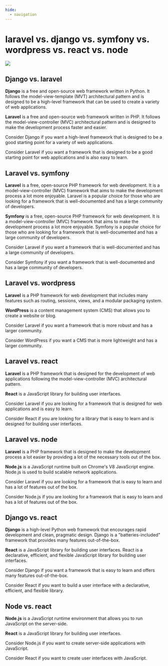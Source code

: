 ```yaml
---
hide:
  - navigation
---
```


# laravel vs. django vs. symfony vs. wordpress vs. react vs. node

![](../assets/laravel-vs-django-vs-symfony/laravel-vs-django-vs-symfony-vs-wordpress-vs-react-vs-node.png)
## Django vs. laravel

**Django** is a free and open-source web framework written in Python. It follows the model-view-template (MVT) architectural pattern and is designed to be a high-level framework that can be used to create a variety of web applications.

**Laravel** is a free and open-source web framework written in PHP. It follows the model-view-controller (MVC) architectural pattern and is designed to make the development process faster and easier.

Consider Django if you want a high-level framework that is designed to be a good starting point for a variety of web applications.

Consider Laravel if you want a framework that is designed to be a good starting point for web applications and is also easy to learn.


## Laravel vs. symfony


**Laravel** is a free, open-source PHP framework for web development. It is a model-view-controller (MVC) framework that aims to make the development process a lot more enjoyable. Laravel is a popular choice for those who are looking for a framework that is well-documented and has a large community of developers.

**Symfony** is a free, open-source PHP framework for web development. It is a model-view-controller (MVC) framework that aims to make the development process a lot more enjoyable. Symfony is a popular choice for those who are looking for a framework that is well-documented and has a large community of developers.

Consider Laravel if you want a framework that is well-documented and has a large community of developers.

Consider Symfony if you want a framework that is well-documented and has a large community of developers.


## Laravel vs. wordpress

**Laravel** is a PHP framework for web development that includes many features such as routing, sessions, views, and a modular packaging system.

**WordPress** is a content management system (CMS) that allows you to create a website or blog.

Consider Laravel if you want a framework that is more robust and has a larger community.

Consider WordPress if you want a CMS that is more lightweight and has a larger community.


## Laravel vs. react


**Laravel** is a PHP framework that is designed for the development of web applications following the model-view-controller (MVC) architectural pattern. 

**React** is a JavaScript library for building user interfaces.

Consider Laravel if you are looking for a framework that is designed for web applications and is easy to learn.

Consider React if you are looking for a library that is easy to learn and is designed for building user interfaces.


## Laravel vs. node


**Laravel** is a PHP framework that is designed to make the development process a lot easier by providing a lot of the necessary tools out of the box. 

**Node.js** is a JavaScript runtime built on Chrome's V8 JavaScript engine. Node.js is used to build scalable network applications.

Consider Laravel if you are looking for a framework that is easy to learn and has a lot of features out of the box.

Consider Node.js if you are looking for a framework that is easy to learn and has a lot of features out of the box.


## Django vs. react


**Django** is a high-level Python web framework that encourages rapid development and clean, pragmatic design. Django is a "batteries-included" framework that provides many features out-of-the-box.

**React** is a JavaScript library for building user interfaces. React is a declarative, efficient, and flexible JavaScript library for building user interfaces.

Consider Django if you want a framework that is easy to learn and offers many features out-of-the-box.

Consider React if you want to build a user interface with a declarative, efficient, and flexible library.


## Node vs. react


**Node.js** is a JavaScript runtime environment that allows you to run JavaScript on the server-side.

**React** is a JavaScript library for building user interfaces.

Consider Node.js if you want to create server-side applications with JavaScript.

Consider React if you want to create user interfaces with JavaScript.





